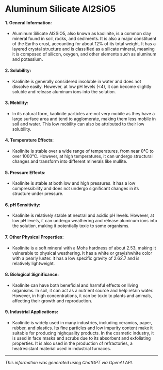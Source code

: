 # Aluminum Silicate Al2SiO5
#### 1. General Information:
* Aluminum Silicate Al2SiO5, also known as kaolinite, is a common clay mineral found in soil, rocks, and sediments. It is also a major constituent of the Earths crust, accounting for about 12% of its total weight. It has a layered crystal structure and is classified as a silicate mineral, meaning it is composed of silicon, oxygen, and other elements such as aluminum and potassium.
#### 2. Solubility:
* Kaolinite is generally considered insoluble in water and does not dissolve easily. However, at low pH levels (<4), it can become slightly soluble and release aluminum ions into the solution.
#### 3. Mobility:
* In its natural form, kaolinite particles are not very mobile as they have a large surface area and tend to agglomerate, making them less mobile in soil and water. This low mobility can also be attributed to their low solubility.
#### 4. Temperature Effects:
* Kaolinite is stable over a wide range of temperatures, from near 0°C to over 1000°C. However, at high temperatures, it can undergo structural changes and transform into different minerals like mullite.
#### 5. Pressure Effects:
* Kaolinite is stable at both low and high pressures. It has a low compressibility and does not undergo significant changes in its structure under pressure.
#### 6. pH Sensitivity:
* Kaolinite is relatively stable at neutral and acidic pH levels. However, at low pH levels, it can undergo weathering and release aluminum ions into the solution, making it potentially toxic to some organisms.
#### 7. Other Physical Properties:
* Kaolinite is a soft mineral with a Mohs hardness of about 2.53, making it vulnerable to physical weathering. It has a white or grayishwhite color with a pearly luster. It has a low specific gravity of 2.62.7 and is relatively lightweight.
#### 8. Biological Significance:
* Kaolinite can have both beneficial and harmful effects on living organisms. In soil, it can act as a nutrient source and help retain water. However, in high concentrations, it can be toxic to plants and animals, affecting their growth and reproduction.
#### 9. Industrial Applications:
* Kaolinite is widely used in many industries, including ceramics, paper, rubber, and plastics. Its fine particles and low impurity content make it suitable for producing highquality products. In the cosmetic industry, it is used in face masks and scrubs due to its absorbent and exfoliating properties. It is also used in the production of refractories, a heatresistant material used in industrial furnaces.
______________________________________________________________
*This information was generated using ChatGPT via OpenAI API.*